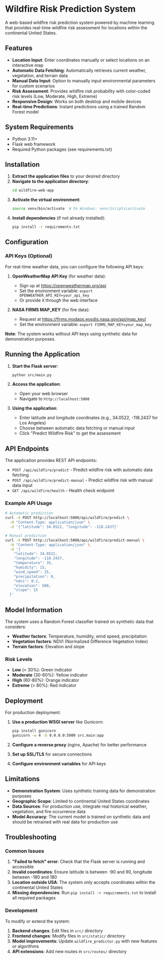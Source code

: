 # Wildfire Risk Prediction System

A web-based wildfire risk prediction system powered by machine learning that provides real-time wildfire risk assessment for locations within the continental United States.

## Features

- **Location Input**: Enter coordinates manually or select locations on an interactive map
- **Automatic Data Fetching**: Automatically retrieves current weather, vegetation, and terrain data
- **Manual Data Input**: Option to manually input environmental parameters for custom scenarios
- **Risk Assessment**: Provides wildfire risk probability with color-coded risk levels (Low, Moderate, High, Extreme)
- **Responsive Design**: Works on both desktop and mobile devices
- **Real-time Predictions**: Instant predictions using a trained Random Forest model

## System Requirements

- Python 3.11+
- Flask web framework
- Required Python packages (see requirements.txt)

## Installation

1. **Extract the application files** to your desired directory
2. **Navigate to the application directory**:
   ```bash
   cd wildfire-web-app
   ```
3. **Activate the virtual environment**:
   ```bash
   source venv/bin/activate  # On Windows: venv\Scripts\activate
   ```
4. **Install dependencies** (if not already installed):
   ```bash
   pip install -r requirements.txt
   ```

## Configuration

### API Keys (Optional)

For real-time weather data, you can configure the following API keys:

1. **OpenWeatherMap API Key** (for weather data):
   - Sign up at https://openweathermap.org/api
   - Set the environment variable: `export OPENWEATHER_API_KEY=your_api_key`
   - Or provide it through the web interface

2. **NASA FIRMS MAP_KEY** (for fire data):
   - Request at https://firms.modaps.eosdis.nasa.gov/api/map_key/
   - Set the environment variable: `export FIRMS_MAP_KEY=your_map_key`

**Note**: The system works without API keys using synthetic data for demonstration purposes.

## Running the Application

1. **Start the Flask server**:
   ```bash
   python src/main.py
   ```

2. **Access the application**:
   - Open your web browser
   - Navigate to `http://localhost:5000`

3. **Using the application**:
   - Enter latitude and longitude coordinates (e.g., 34.0522, -118.2437 for Los Angeles)
   - Choose between automatic data fetching or manual input
   - Click "Predict Wildfire Risk" to get the assessment

## API Endpoints

The application provides REST API endpoints:

- `POST /api/wildfire/predict` - Predict wildfire risk with automatic data fetching
- `POST /api/wildfire/predict-manual` - Predict wildfire risk with manual data input
- `GET /api/wildfire/health` - Health check endpoint

### Example API Usage

```bash
# Automatic prediction
curl -X POST http://localhost:5000/api/wildfire/predict \
  -H "Content-Type: application/json" \
  -d '{"latitude": 34.0522, "longitude": -118.2437}'

# Manual prediction
curl -X POST http://localhost:5000/api/wildfire/predict-manual \
  -H "Content-Type: application/json" \
  -d '{
    "latitude": 34.0522,
    "longitude": -118.2437,
    "temperature": 35,
    "humidity": 15,
    "wind_speed": 25,
    "precipitation": 0,
    "ndvi": 0.2,
    "elevation": 500,
    "slope": 15
  }'
```

## Model Information

The system uses a Random Forest classifier trained on synthetic data that considers:

- **Weather factors**: Temperature, humidity, wind speed, precipitation
- **Vegetation factors**: NDVI (Normalized Difference Vegetation Index)
- **Terrain factors**: Elevation and slope

### Risk Levels

- **Low** (< 30%): Green indicator
- **Moderate** (30-60%): Yellow indicator  
- **High** (60-80%): Orange indicator
- **Extreme** (> 80%): Red indicator

## Deployment

For production deployment:

1. **Use a production WSGI server** like Gunicorn:
   ```bash
   pip install gunicorn
   gunicorn -w 4 -b 0.0.0.0:5000 src.main:app
   ```

2. **Configure a reverse proxy** (nginx, Apache) for better performance

3. **Set up SSL/TLS** for secure connections

4. **Configure environment variables** for API keys

## Limitations

- **Demonstration System**: Uses synthetic training data for demonstration purposes
- **Geographic Scope**: Limited to continental United States coordinates
- **Data Sources**: For production use, integrate real historical weather, vegetation, and fire occurrence data
- **Model Accuracy**: The current model is trained on synthetic data and should be retrained with real data for production use

## Troubleshooting

### Common Issues

1. **"Failed to fetch" error**: Check that the Flask server is running and accessible
2. **Invalid coordinates**: Ensure latitude is between -90 and 90, longitude between -180 and 180
3. **Location outside USA**: The system only accepts coordinates within the continental United States
4. **Missing dependencies**: Run `pip install -r requirements.txt` to install all required packages

### Development

To modify or extend the system:

1. **Backend changes**: Edit files in `src/` directory
2. **Frontend changes**: Modify files in `src/static/` directory
3. **Model improvements**: Update `wildfire_predictor.py` with new features or algorithms
4. **API extensions**: Add new routes in `src/routes/` directory


